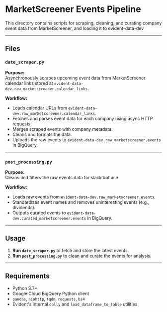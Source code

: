# MarketScreener Events Pipeline

This directory contains scripts for scraping, cleaning, and curating company event data from MarketScreener, and loading it to evident-data-dev

---

## Files

### `date_scraper.py`

**Purpose:**  
Asynchronously scrapes upcoming event data from MarketScreener calendar links stored at `evident-data-dev.raw_marketscreener.calendar_links`.

**Workflow:**
- Loads calendar URLs from `evident-data-dev.raw_marketscreener.calendar_links`.
- Fetches and parses event data for each company using async HTTP requests.
- Merges scraped events with company metadata.
- Cleans and formats the data.
- Uploads the raw events to `evident-data-dev.raw_marketscreener.events` in BigQuery.

---
    
### `post_processing.py`

**Purpose:**  
Cleans and filters the raw events data for slack bot use

**Workflow:**
- Loads raw events from `evident-data-dev.raw_marketscreener.events`.
- Standardizes event names and removes uninteresting events (e.g., dividends).
- Outputs curated events to `evident-data-dev.curated_marketscreener.events` in BigQuery.

---

## Usage

1. **Run `date_scraper.py`** to fetch and store the latest events.
2. **Run `post_processing.py`** to clean and curate the events for analysis.

---

## Requirements

- Python 3.7+
- Google Cloud BigQuery Python client
- `pandas`, `aiohttp`, `tqdm`, `requests`, `bs4`
- Evident's internal `dolly` and `load_dataframe_to_table` utilities
